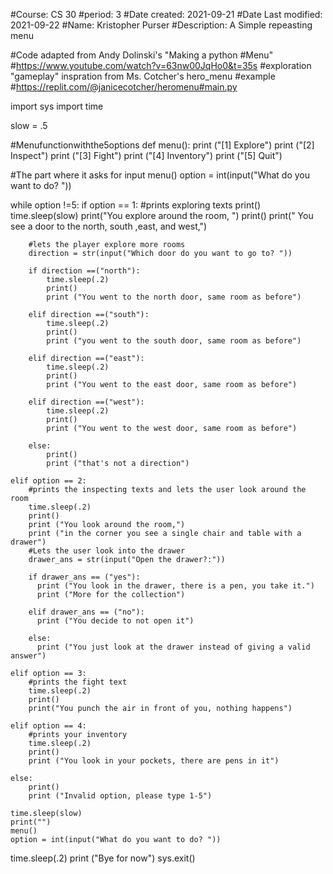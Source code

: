 
#Course: CS 30
#period: 3
#Date created: 2021-09-21
#Date Last modified: 2021-09-22
#Name: Kristopher Purser
#Description: A Simple repeasting menu

#Code adapted from Andy Dolinski's "Making a python #Menu"
#https://www.youtube.com/watch?v=63nw00JqHo0&t=35s
#exploration  "gameplay" inspration from Ms. Cotcher's hero_menu  #example
#https://replit.com/@janicecotcher/heromenu#main.py

import sys
import time

slow = .5

#Menufunctionwiththe5options
def menu():
    print ("[1] Explore")
    print ("[2] Inspect")
    print ("[3] Fight")
    print ("[4] Inventory")
    print ("[5] Quit")




#The part where it asks for input
menu()
option = int(input("What do you want to do? "))


while option !=5:
    if option == 1:
        #prints exploring texts
        print()
        time.sleep(slow)
        print("You explore around the room, ")
        print()
        print(" You see a door to the north, south ,east, and west,")

        #lets the player explore more rooms
        direction = str(input("Which door do you want to go to? "))

        if direction ==("north"):
            time.sleep(.2)
            print()
            print ("You went to the north door, same room as before")

        elif direction ==("south"):
            time.sleep(.2)
            print()
            print ("you went to the south door, same room as before")

        elif direction ==("east"):
            time.sleep(.2)
            print()
            print ("You went to the east door, same room as before")

        elif direction ==("west"):
            time.sleep(.2)
            print()
            print ("You went to the west door, same room as before")

        else:
            print()
            print ("that's not a direction")

    elif option == 2:
        #prints the inspecting texts and lets the user look around the room
        time.sleep(.2)
        print()
        print ("You look around the room,")
        print ("in the corner you see a single chair and table with a drawer")
        #Lets the user look into the drawer
        drawer_ans = str(input("Open the drawer?:"))
          
        if drawer_ans == ("yes"):
          print ("You look in the drawer, there is a pen, you take it.")
          print ("More for the collection")

        elif drawer_ans == ("no"):
          print ("You decide to not open it")

        else:
          print ("You just look at the drawer instead of giving a valid answer")

    elif option == 3:
        #prints the fight text
        time.sleep(.2)
        print()
        print("You punch the air in front of you, nothing happens")

    elif option == 4:
        #prints your inventory
        time.sleep(.2)
        print()
        print ("You look in your pockets, there are pens in it")

    else:
        print()
        print ("Invalid option, please type 1-5")

    time.sleep(slow)
    print("")
    menu()
    option = int(input("What do you want to do? "))

time.sleep(.2)
print ("Bye for now")
sys.exit()
